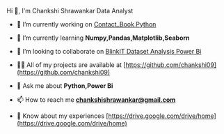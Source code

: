 Hi 👋, I'm Chankshi Shrawankar
Data Analyst

- 🔭 I’m currently working on [Contact_Book Python](https://github.com/chankshi09/Contact_Book_Python)

- 🌱 I’m currently learning **Numpy,Pandas,Matplotlib,Seaborn**

- 👯 I’m looking to collaborate on [BlinkIT Dataset Analysis Power Bi](https://github.com/chankshi09/BlinkIT-Dataset-Analysis)

- 👨‍💻 All of my projects are available at [https://github.com/chankshi09](https://github.com/chankshi09)

- 💬 Ask me about **Python,Power Bi**

- 📫 How to reach me **chankshishrawankar@gmail.com**

- 📄 Know about my experiences [https://drive.google.com/drive/home](https://drive.google.com/drive/home)

